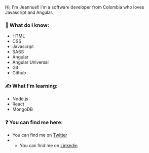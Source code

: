Hi, I'm Jeannuel! I'm a software developer from Colombia who loves Javascript and Angular.

### 🤘 What do I know:
- HTML
- CSS
- Javascript
- SASS
- Angular
- Angular Universal
- Git
- Github

### ✍ What I'm learning:
- Node.js
- React
- MongoDB

### ❓ You can find me here:
- You can find me on [Twitter](https://twitter.com/jeannsensei)
- - You can find me on [Linkedin](https://linkedin.com/in/jeannuel/)
